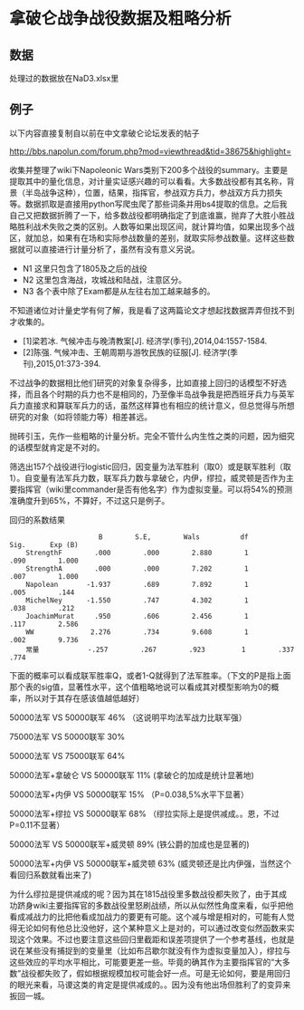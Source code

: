 # 拿破仑战争战役数据及粗略分析

## 数据

处理过的数据放在NaD3.xlsx里

## 例子

以下内容直接复制自以前在中文拿破仑论坛发表的帖子

http://bbs.napolun.com/forum.php?mod=viewthread&tid=38675&highlight=

收集并整理了wiki下Napoleonic Wars类别下200多个战役的summary。主要是提取其中的量化信息，对计量实证感兴趣的可以看看。大多数战役都有其名称，背景（半岛战争这种），位置，结果，指挥官，参战双方兵力，参战双方兵力损失等。数据抓取是直接用python写爬虫爬了那些词条并用bs4提取的信息。之后我自己又把数据折腾了一下，给多数战役都明确指定了到底谁赢，抛弃了大胜小胜战略胜利战术失败之类的区别。人数等如果出现区间，就计算均值，如果出现多个战区，就加总，如果有在场和实际参战数量的差别，就取实际参战数量。这样这些数据就可以直接进行计量分析了，虽然有没有意义另说。

* N1 这里只包含了1805及之后的战役
* N2 这里包含海战，攻城战和陆战，注意区分。
* N3 各个表中除了Exam都是从左往右加工越来越多的。

不知道诸位对计量史学有何了解，我是看了这两篇论文才想起找数据弄弄但找不到才收集的。

* [1]梁若冰. 气候冲击与晚清教案[J]. 经济学(季刊),2014,04:1557-1584.
* [2]陈强. 气候冲击、王朝周期与游牧民族的征服[J]. 经济学(季刊),2015,01:373-394.

不过战争的数据相比他们研究的对象复杂得多，比如直接上回归的话模型不好选择，而且各个时期的兵力也不是相同的，乃至像半岛战争我是把西班牙兵力与英军兵力直接求和算联军兵力的话，虽然这样算也有相应的统计意义，但总觉得与所想研究的对象（如将领能力等）相差甚远。

抛砖引玉，先作一些粗略的计量分析。完全不管什么内生性之类的问题，因为细究的话模型就肯定是不对的。

筛选出157个战役进行logistic回归，因变量为法军胜利（取0）或是联军胜利（取1）。自变量有法军兵力数，联军兵力数与拿破仑，内伊，缪拉，威灵顿是否作为主要指挥官（wiki里commander是否有他名字）作为虚拟变量。可以将54%的预测准确度升到65%，不算好，不过这只是例子。

回归的系数结果

                          B        S.E,        Wals          df         Sig.      Exp (B)
        StrengthF        .000        .000        2.880        1        .090        1.000
        StrengthA        .000        .000        7.202        1        .007        1.000
        Napolean       -1.937        .689        7.892        1        .005        .144
        MichelNey      -1.550        .747        4.302        1        .038        .212
        JoachimMurat     .950        .606        2.456        1        .117        2.586
        WW              2.276        .734        9.608        1        .002        9.736
        常量            -.257        .267        .923         1        .337        .774

下面的概率可以看成联军胜率Q，或者1-Q就得到了法军胜率。（下文的P是指上面那个表的sig值，显著性水平，这个值粗略地说可以看成其对模型影响为0的概率，所以对于其存在感该值越低越好）

50000法军 VS 50000联军 46% （这说明平均法军战力比联军强）

75000法军 VS 50000联军 30%

50000法军 VS 75000联军 64%

50000法军+拿破仑 VS 50000联军 11% (拿破仑的加成是统计显著地)

50000法军+内伊 VS 50000联军 15% （P=0.038,5%水平下显著）

50000法军+缪拉 VS 50000联军 68% （缪拉实际上是提供减成。。恩，不过P=0.11不显著）

50000法军 VS 50000联军+威灵顿 89% (铁公爵的加成也是显著的)

50000法军+内伊 VS 50000联军+威灵顿 63% (威灵顿还是比内伊强，当然这个看回归系数就看出来了)

为什么缪拉是提供减成的呢？因为其在1815战役里多数战役都失败了，由于其成功跻身wiki主要指挥官的多数战役里怒刷战绩，所以从似然性角度来看，似乎把他看成减战力的比把他看成加战力的要更有可能。这个减与增是相对的，可能有人觉得无论如何有他总比没他好，这个某种意义上是对的，可以通过改变似然函数来实现这个效果。不过也要注意这些回归里截距和误差项提供了一个参考基线，也就是说在某些没有捕捉到的变量里（比如布吕歇尔就没有作为虚拟变量加入），缪拉与这些效应的平均水平相比，可能要更差一些。毕竟的确其作为主要指挥官的“大多数”战役都失败了，假如根据规模加权可能会好一点。可是无论如何，要是用回归的眼光来看，马谡这类的肯定是提供减成的。。因为没有他出场但胜利了的变异来扳回一城。
